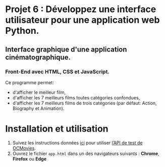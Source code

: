 # Projet 6 : Développez une interface utilisateur pour une application web Python.
## Interface graphique d'une application cinématographique. 
### Front-End avec HTML, CSS et JavaScript.

Ce programme permet:
- d'afficher le meilleur film,
- d'afficher les 7 meilleurs films toutes catégories confondues,
- d'afficher les 7 meilleurs films de trois catégories (par défaut: Action, Biography et Animation).

# Installation et utilisation
1. Suivez les instructions données [ici](https://github.com/OpenClassrooms-Student-Center/OCMovies-API-EN-FR) pour utiliser [l’API de test de OCMovies](https://github.com/OpenClassrooms-Student-Center/OCMovies-API-EN-FR). 
2. Ouvrez le fichier `app.html` dans un des navigateurs suivants : **Chrome**, **Firefox** ou **Edge** 